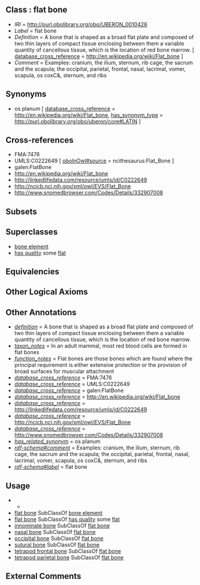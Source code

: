 
## Class : flat bone

 * *IRI* = http://purl.obolibrary.org/obo/UBERON_0010428
 * *Label* = flat bone
 * *Definition* = A bone that is shaped as a broad flat plate and composed of two thin layers of compact tissue enclosing between them a variable quantity of cancellous tissue, which is the location of red bone marrow. [ [database_cross_reference](../../ef/oboInOwl#hasDbXref.md) = http://en.wikipedia.org/wiki/Flat_bone ]
 * *Comment* = Examples:  cranium, the ilium, sternum, rib cage, the sacrum and the scapula; the occipital, parietal, frontal, nasal, lacrimal, vomer, scapula, os coxC&, sternum, and ribs

## Synonyms

 * os planum [ [database_cross_reference](../../ef/oboInOwl#hasDbXref.md) = http://en.wikipedia.org/wiki/Flat_bone, [has_synonym_type](../../pe/oboInOwl#hasSynonymType.md) = http://purl.obolibrary.org/obo/uberon/core#LATIN ]

## Cross-references

 * FMA:7476
 * UMLS:C0222649 [ [oboInOwl#source](../../ce/oboInOwl#source.md) = ncithesaurus:Flat_Bone ]
 * galen:FlatBone
 * http://en.wikipedia.org/wiki/Flat_bone
 * http://linkedlifedata.com/resource/umls/id/C0222649
 * http://ncicb.nci.nih.gov/xml/owl/EVS/Flat_Bone
 * http://www.snomedbrowser.com/Codes/Details/332907008

## Subsets


## Superclasses

 * [bone element](../../UBERON/74/UBERON_0001474.md)
 * [has quality](../../RO/86/RO_0000086.md) some [flat](../../PATO/07/PATO_0000407.md)

## Equivalencies


## Other Logical Axioms


## Other Annotations

 * *[definition](../../IAO/15/IAO_0000115.md)* = A bone that is shaped as a broad flat plate and composed of two thin layers of compact tissue enclosing between them a variable quantity of cancellous tissue, which is the location of red bone marrow.
 * *[taxon_notes](../../UBPROP/08/UBPROP_0000008.md)* = In an adult mammal, most red blood cells are formed in flat bones
 * *[function_notes](../../UBPROP/09/UBPROP_0000009.md)* = Flat bones are those bones which are found where the principal requirement is either extensive protection or the provision of broad surfaces for muscular attachment
 * *[database_cross_reference](../../ef/oboInOwl#hasDbXref.md)* = FMA:7476
 * *[database_cross_reference](../../ef/oboInOwl#hasDbXref.md)* = UMLS:C0222649
 * *[database_cross_reference](../../ef/oboInOwl#hasDbXref.md)* = galen:FlatBone
 * *[database_cross_reference](../../ef/oboInOwl#hasDbXref.md)* = http://en.wikipedia.org/wiki/Flat_bone
 * *[database_cross_reference](../../ef/oboInOwl#hasDbXref.md)* = http://linkedlifedata.com/resource/umls/id/C0222649
 * *[database_cross_reference](../../ef/oboInOwl#hasDbXref.md)* = http://ncicb.nci.nih.gov/xml/owl/EVS/Flat_Bone
 * *[database_cross_reference](../../ef/oboInOwl#hasDbXref.md)* = http://www.snomedbrowser.com/Codes/Details/332907008
 * *[has_related_synonym](../../ym/oboInOwl#hasRelatedSynonym.md)* = os planum
 * *[rdf-schema#comment](../../nt/rdf-schema#comment.md)* = Examples:  cranium, the ilium, sternum, rib cage, the sacrum and the scapula; the occipital, parietal, frontal, nasal, lacrimal, vomer, scapula, os coxC&, sternum, and ribs
 * *[rdf-schema#label](../../el/rdf-schema#label.md)* = flat bone

## Usage

 * -
 * [flat bone](../../UBERON/28/UBERON_0010428.md) SubClassOf [bone element](../../UBERON/74/UBERON_0001474.md)
 * [flat bone](../../UBERON/28/UBERON_0010428.md) SubClassOf [has quality](../../RO/86/RO_0000086.md) some [flat](../../PATO/07/PATO_0000407.md)
 * [innominate bone](../../UBERON/72/UBERON_0001272.md) SubClassOf [flat bone](../../UBERON/28/UBERON_0010428.md)
 * [nasal bone](../../UBERON/81/UBERON_0001681.md) SubClassOf [flat bone](../../UBERON/28/UBERON_0010428.md)
 * [occipital bone](../../UBERON/76/UBERON_0001676.md) SubClassOf [flat bone](../../UBERON/28/UBERON_0010428.md)
 * [sutural bone](../../UBERON/27/UBERON_0010727.md) SubClassOf [flat bone](../../UBERON/28/UBERON_0010428.md)
 * [tetrapod frontal bone](../../UBERON/09/UBERON_0000209.md) SubClassOf [flat bone](../../UBERON/28/UBERON_0010428.md)
 * [tetrapod parietal bone](../../UBERON/10/UBERON_0000210.md) SubClassOf [flat bone](../../UBERON/28/UBERON_0010428.md)

## External Comments

